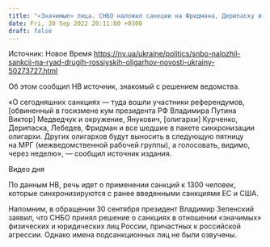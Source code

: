 ```yaml
---
title: "«Значимые» лица. СНБО наложил санкции на Фридмана, Дерипаску и ряд других российских олигархов — источник НВ"
date: Fri, 30 Sep 2022 20:11:00 +0300
draft: false
---
```

Источник: Новое Время https://nv.ua/ukraine/politics/snbo-nalozhil-sankcii-na-ryad-drugih-rossiyskih-oligarhov-novosti-ukrainy-50273727.html


Об этом сообщил НВ источник, знакомый с решением ведомства.

«О сегодняшних санкциях — туда вошли участники референдумов, [обвиненный в госизмене кум президента РФ Владимира Путина Виктор] Медведчук и окружение, Янукович, [олигархи] Курченко, Дерипаска, Лебедев, Фридман и все шедшие в пакете синхронизации олигархи. Других олигархов будут выносить в следующую пятницу на МРГ (межведомственной рабочей группы), а голосовать, видимо, через неделю», — сообщил источник издания.

 Видео дня   

По данным НВ, речь идет о применении санкций к 1300 человек, которые синхронизируются с ранее введенными санкциями ЕС и США.

Напомним, в обращении 30 сентября президент Владимир Зеленский заявил, что СНБО принял решение о санкциях в отношении «значимых» физических и юридических лиц России, причастных к российской агрессии. Однако имена подсанкционных лиц не были озвучены.
